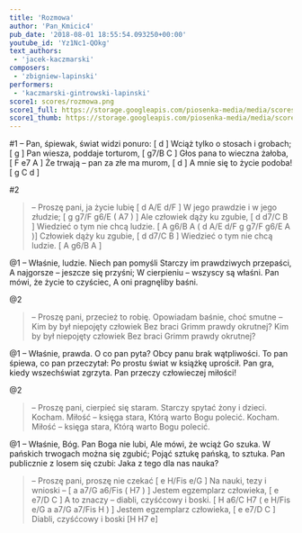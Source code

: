 ```yaml
---
title: 'Rozmowa'
author: 'Pan_Kmicic4'
pub_date: '2018-08-01 18:55:54.093250+00:00'
youtube_id: 'Yz1Nc1-QOkg'
text_authors:
 - 'jacek-kaczmarski'
composers:
 - 'zbigniew-lapinski'
performers:
 - 'kaczmarski-gintrowski-lapinski'
score1: scores/rozmowa.png
score1_full: https://storage.googleapis.com/piosenka-media/media/scores/rozmowa.png
score1_thumb: https://storage.googleapis.com/piosenka-media/media/scores/rozmowa.png.180x0_q85_upscale.png
---
```


#1
– Pan, śpiewak, świat widzi ponuro: [ d ]
Wciąż tylko o stosach i grobach; [ g ]
Pan wiesza, poddaje torturom, [ g7/B C ]
Głos pana to wieczna żałoba, [ F e7 A ]
Że trwają – pan za złe ma murom, [ d ]
A mnie się to życie podoba! [ g C d ]

#2
>– Proszę pani, ja życie lubię [ d A/E d/F ]
>W jego prawdzie i w jego złudzie; [ g g7/F g6/E ( A7 ) ]
>Ale człowiek dąży ku zgubie, [ d d7/C B ]
>Wiedzieć o tym nie chcą ludzie. [ A g6/B A  ( d A/E d/F g g7/F g6/E A )]
>Człowiek dąży ku zgubie, [ d d7/C B ]
>Wiedzieć o tym nie chcą ludzie. [ A g6/B A ]

@1
– Właśnie, ludzie. Niech pan pomyśli
Starczy im prawdziwych przepaści,
A najgorsze – jeszcze się przyśni;
W cierpieniu – wszyscy są właśni.
Pan mówi, że życie to czyściec,
A oni pragnęliby baśni.

@2
>– Proszę pani, przecież to robię.
>Opowiadam baśnie, choć smutne –
>Kim by był niepojęty człowiek
>Bez braci Grimm prawdy okrutnej?
>Kim by był niepojęty człowiek
>Bez braci Grimm prawdy okrutnej?

@1
– Właśnie, prawda. O co pan pyta?
Obcy panu brak wątpliwości.
To pan śpiewa, co pan przeczytał:
Po prostu świat w książkę uprościł.
Pan gra, kiedy wszechświat zgrzyta.
Pan przeczy człowieczej miłości!

@2
>– Proszę pani, cierpieć się staram.
>Starczy spytać żony i dzieci.
>Kocham. Miłość – księga stara,
>Którą warto Bogu polecić.
>Kocham. Miłość – księga stara,
>Którą warto Bogu polecić.

@1
– Właśnie, Bóg. Pan Boga nie lubi,
Ale mówi, że wciąż Go szuka.
W pańskich trwogach można się zgubić;
Pojąć sztukę pańską, to sztuka.
Pan publicznie z losem się czubi:
Jaka z tego dla nas nauka?

>– Proszę pani, proszę nie czekać [ e H/Fis e/G ]
>Na nauki, tezy i wnioski – [ a a7/G a6/Fis ( H7 ) ]
>Jestem egzemplarz człowieka, [ e e7/D C ]
>A to znaczy – diabli, czyśćcowy i boski. [ H a6/C H7 ( e H/Fis e/G a a7/G a7/Fis H ) ]
>Jestem egzemplarz człowieka, [ e e7/D C ]
>Diabli, czyśćcowy i boski [H H7 e]